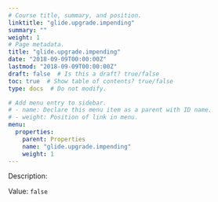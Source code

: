 ```yaml
---
# Course title, summary, and position.
linktitle: "glide.upgrade.impending"
summary: ""
weight: 1
# Page metadata.
title: "glide.upgrade.impending"
date: "2018-09-09T00:00:00Z"
lastmod: "2018-09-09T00:00:00Z"
draft: false  # Is this a draft? true/false
toc: true  # Show table of contents? true/false
type: docs  # Do not modify.

# Add menu entry to sidebar.
# - name: Declare this menu item as a parent with ID name.
# - weight: Position of link in menu.
menu:
  properties:
    parent: Properties
    name: "glide.upgrade.impending"
    weight: 1
---
```


Description: 


Value: `false`